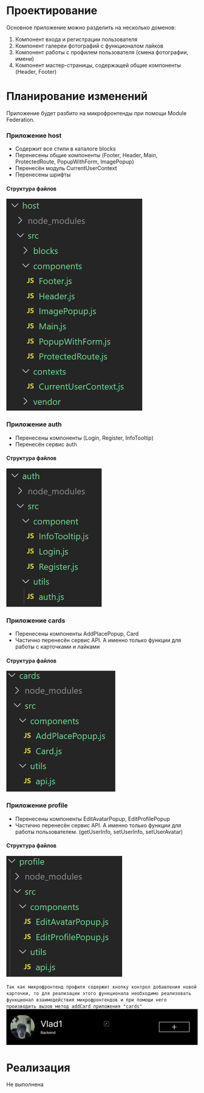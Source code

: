 # Проектирование
Основное приложение можно разделить на несколько доменов:

1. Компонент входа и регистрации пользователя
2. Компонент галереи фотографий с функционалом лайков
3. Компонент работы с профилем пользователя (смена фотографии, имени)
4. Компонент мастер-страницы, содержащей общие компоненты (Header, Footer)

# Планирование изменений
Приложение будет разбито на микрофронтенды при помощи Module Federation.

### Приложение host
* Содержит все стили в каталоге blocks
* Перенесены общие компоненты (Footer, Header, Main, ProtectedRoute, PopupWithForm, ImagePopup)
* Перенесён модуль CurrentUserContext
* Перенесены шрифты

#### Структура файлов
![alt text](docs/image1.png)

### Приложение auth
* Перенесены компоненты (Login, Register, InfoTooltip)
* Перенесён сервис auth

#### Структура файлов
![alt text](docs/image2.png)

### Приложение cards
* Перенесены компоненты AddPlacePopup, Card
* Частично перенесён сервис API. А именно только функции для работы с карточками и лайками

#### Структура файлов
![alt text](docs/image3.png)

### Приложение profile
* Перенесены компоненты EditAvatarPopup, EditProfilePopup
* Частично перенесён сервис API. А именно только функции для работы пользователем. (getUserInfo, setUserInfo, setUserAvatar)

#### Структура файлов
![alt text](docs/image4.png)

`Так как микрофронтенд профиля содержит кнопку контрол добавления новой карточки, то для реализации этого функционала необходимо реализовать функционал взаимодействия микрофронтендов и при помощи него производить вызов метод addCard приложения "cards"`
![alt text](docs/image5.png)

# Реализация
Не выполнена